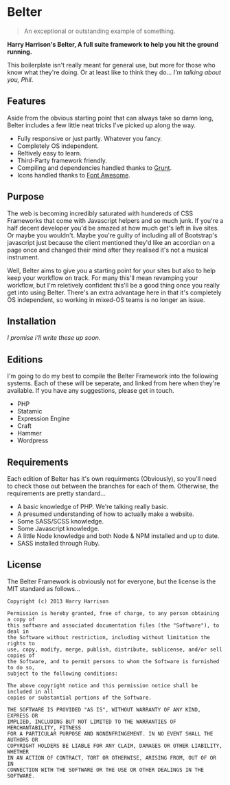 # Belter
> An exceptional or outstanding example of something.

__Harry Harrison's Belter, A full suite framework to help you hit the ground running.__

This boilerplate isn't really meant for general use, but more for those who know what they're doing. Or at least like to think they do... _I'm talking about you, Phil_.

## Features
Aside from the obvious starting point that can always take so damn long, Belter includes a few little neat tricks I've picked up along the way.

- Fully responsive or just partly. Whatever you fancy.
- Completely OS independent.
- Reltively easy to learn.
- Third-Party framework friendly.
- Compiling and dependencies handled thanks to [Grunt](http://gruntjs.com/).
- Icons handled thanks to [Font Awesome](http://fontawesome.io/).

## Purpose
The web is becoming incredibly saturated with hundereds of CSS Frameworks that come with Javascript helpers and so much junk. If you're a half decent developer you'd be amazed at how much get's left in live sites. Or maybe you wouldn't. Maybe you're guilty of including all of Bootstrap's javascript just because the client mentioned they'd like an accordian on a page once and changed their mind after they realised it's not a musical instrument.

Well, Belter aims to give you a starting point for your sites but also to help keep your workflow on track. For many this'll mean revamping your workflow, but I'm reletively confident this'll be a good thing once you really get into using Belter. There's an extra advantage here in that it's completely OS independent, so working in mixed-OS teams is no longer an issue.

## Installation
_I promise i'll write these up soon._

## Editions
I'm going to do my best to compile the Belter Framework into the following systems. Each of these will be seperate, and linked from here when they're available. If you have any suggestions, please get in touch.

- PHP
- Statamic
- Expression Engine
- Craft
- Hammer
- Wordpress

## Requirements
Each edition of Belter has it's own requirments (Obviously), so you'll need to check those out between the branches for each of them. Otherwise, the requirements are pretty standard...

- A basic knowledge of PHP. We're talking really basic.
- A presumed understanding of how to actually make a website.
- Some SASS/SCSS knowledge.
- Some Javascript knowledge.
- A little Node knowledge and both Node & NPM installed and up to date.
- SASS installed through Ruby.

## License
The Belter Framework is obviously not for everyone, but the license is the MIT standard as follows...

    Copyright (c) 2013 Harry Harrison

    Permission is hereby granted, free of charge, to any person obtaining a copy of
    this software and associated documentation files (the "Software"), to deal in
    the Software without restriction, including without limitation the rights to
    use, copy, modify, merge, publish, distribute, sublicense, and/or sell copies of
    the Software, and to permit persons to whom the Software is furnished to do so,
    subject to the following conditions:

    The above copyright notice and this permission notice shall be included in all
    copies or substantial portions of the Software.

    THE SOFTWARE IS PROVIDED "AS IS", WITHOUT WARRANTY OF ANY KIND, EXPRESS OR
    IMPLIED, INCLUDING BUT NOT LIMITED TO THE WARRANTIES OF MERCHANTABILITY, FITNESS
    FOR A PARTICULAR PURPOSE AND NONINFRINGEMENT. IN NO EVENT SHALL THE AUTHORS OR
    COPYRIGHT HOLDERS BE LIABLE FOR ANY CLAIM, DAMAGES OR OTHER LIABILITY, WHETHER
    IN AN ACTION OF CONTRACT, TORT OR OTHERWISE, ARISING FROM, OUT OF OR IN
    CONNECTION WITH THE SOFTWARE OR THE USE OR OTHER DEALINGS IN THE SOFTWARE.
